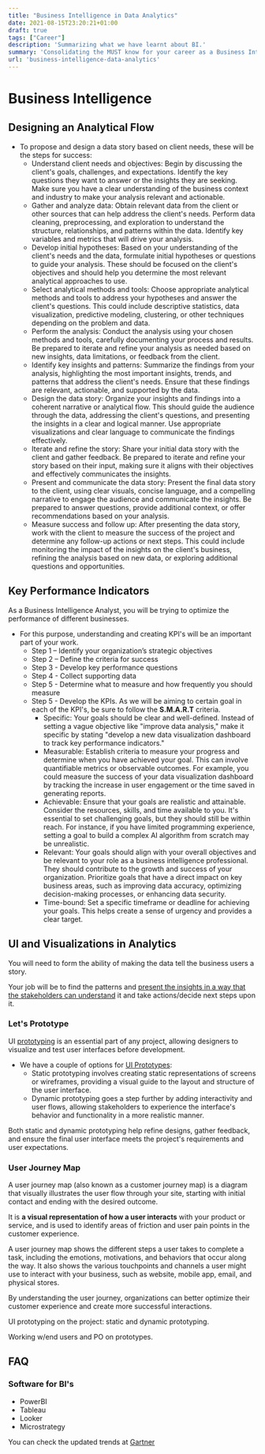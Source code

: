 ```yaml
---
title: "Business Intelligence in Data Analytics"
date: 2021-08-15T23:20:21+01:00
draft: true
tags: ["Career"]
description: 'Summarizing what we have learnt about BI.'
summary: 'Consolidating the MUST know for your career as a Business Intelligence Analyst.'
url: 'business-intelligence-data-analytics'
---
```


# Business Intelligence

## Designing an Analytical Flow

* To propose and design a data story based on client needs, these will be the steps for success:
    * Understand client needs and objectives: Begin by discussing the client's goals, challenges, and expectations. Identify the key questions they want to answer or the insights they are seeking. Make sure you have a clear understanding of the business context and industry to make your analysis relevant and actionable.
    * Gather and analyze data: Obtain relevant data from the client or other sources that can help address the client's needs. Perform data cleaning, preprocessing, and exploration to understand the structure, relationships, and patterns within the data. Identify key variables and metrics that will drive your analysis.
    * Develop initial hypotheses: Based on your understanding of the client's needs and the data, formulate initial hypotheses or questions to guide your analysis. These should be focused on the client's objectives and should help you determine the most relevant analytical approaches to use.
    * Select analytical methods and tools: Choose appropriate analytical methods and tools to address your hypotheses and answer the client's questions. This could include descriptive statistics, data visualization, predictive modeling, clustering, or other techniques depending on the problem and data.
    * Perform the analysis: Conduct the analysis using your chosen methods and tools, carefully documenting your process and results. Be prepared to iterate and refine your analysis as needed based on new insights, data limitations, or feedback from the client.
    * Identify key insights and patterns: Summarize the findings from your analysis, highlighting the most important insights, trends, and patterns that address the client's needs. Ensure that these findings are relevant, actionable, and supported by the data.
    * Design the data story: Organize your insights and findings into a coherent narrative or analytical flow. This should guide the audience through the data, addressing the client's questions, and presenting the insights in a clear and logical manner. Use appropriate visualizations and clear language to communicate the findings effectively.
    * Iterate and refine the story: Share your initial data story with the client and gather feedback. Be prepared to iterate and refine your story based on their input, making sure it aligns with their objectives and effectively communicates the insights.
    * Present and communicate the data story: Present the final data story to the client, using clear visuals, concise language, and a compelling narrative to engage the audience and communicate the insights. Be prepared to answer questions, provide additional context, or offer recommendations based on your analysis.
    * Measure success and follow up: After presenting the data story, work with the client to measure the success of the project and determine any follow-up actions or next steps. This could include monitoring the impact of the insights on the client's business, refining the analysis based on new data, or exploring additional questions and opportunities.

## Key Performance Indicators

As a Business Intelligence Analyst, you will be trying to optimize the performance of different businesses. 

* For this purpose, understanding and creating KPI's will be an important part of your work.
    * Step 1 – Identify your organization’s strategic objectives
    * Step 2 – Define the criteria for success
    * Step 3 - Develop key performance questions
    * Step 4 - Collect supporting data
    * Step 5 - Determine what to measure and how frequently you should measure
    * Step 5 - Develop the KPIs. As we will be aiming to certain goal in each of the KPI's, be sure to follow the **S.M.A.R.T** criteria.
        * Specific: Your goals should be clear and well-defined. Instead of setting a vague objective like "improve data analysis," make it specific by stating "develop a new data visualization dashboard to track key performance indicators."
        * Measurable: Establish criteria to measure your progress and determine when you have achieved your goal. This can involve quantifiable metrics or observable outcomes. For example, you could measure the success of your data visualization dashboard by tracking the increase in user engagement or the time saved in generating reports.
        * Achievable: Ensure that your goals are realistic and attainable. Consider the resources, skills, and time available to you. It's essential to set challenging goals, but they should still be within reach. For instance, if you have limited programming experience, setting a goal to build a complex AI algorithm from scratch may be unrealistic.
        * Relevant: Your goals should align with your overall objectives and be relevant to your role as a business intelligence professional. They should contribute to the growth and success of your organization. Prioritize goals that have a direct impact on key business areas, such as improving data accuracy, optimizing decision-making processes, or enhancing data security.
        * Time-bound: Set a specific timeframe or deadline for achieving your goals. This helps create a sense of urgency and provides a clear target. 

## UI and Visualizations in Analytics 

You will need to form the ability of making the data tell the business users a story.

Your job will be to find the patterns and [present the insights in a way that the stakeholders can understand](https://fossengineer.com/better-visualizations-data-analytics/) it and take actions/decide next steps upon it.


### Let's Prototype

UI [prototyping](https://fossengineer.com/better-visualizations-data-analytics/#the-importance-of-prototypes) is an essential part of any project, allowing designers to visualize and test user interfaces before development.

* We have a couple of options for [UI Prototypes](https://fossengineer.com/better-visualizations-data-analytics/#static-vs-dynamic-ui-prototypes):
    * Static prototyping involves creating static representations of screens or wireframes, providing a visual guide to the layout and structure of the user interface.
    * Dynamic prototyping goes a step further by adding interactivity and user flows, allowing stakeholders to experience the interface's behavior and functionality in a more realistic manner. 

Both static and dynamic prototyping help refine designs, gather feedback, and ensure the final user interface meets the project's requirements and user expectations.

### User Journey Map

A user journey map (also known as a customer journey map) is a diagram that visually illustrates the user flow through your site, starting with initial contact and ending with the desired outcome. 

It is **a visual representation of how a user interacts** with your product or service, and is used to identify areas of friction and user pain points in the customer experience. 

A user journey map shows the different steps a user takes to complete a task, including the emotions, motivations, and behaviors that occur along the way. It also shows the various touchpoints and channels a user might use to interact with your business, such as website, mobile app, email, and physical stores.

By understanding the user journey, organizations can better optimize their customer experience and create more successful interactions.

UI prototyping on the project: static and dynamic prototyping.

Working w/end users and PO on prototypes.


## FAQ

### Software for BI's

* PowerBI
* Tableau
* Looker
* Microstrategy

You can check the updated trends at [Gartner](https://www.gartner.com/reviews/market/analytics-business-intelligence-platforms/ "Gartner BI Tools {rel='nofollow'}") 